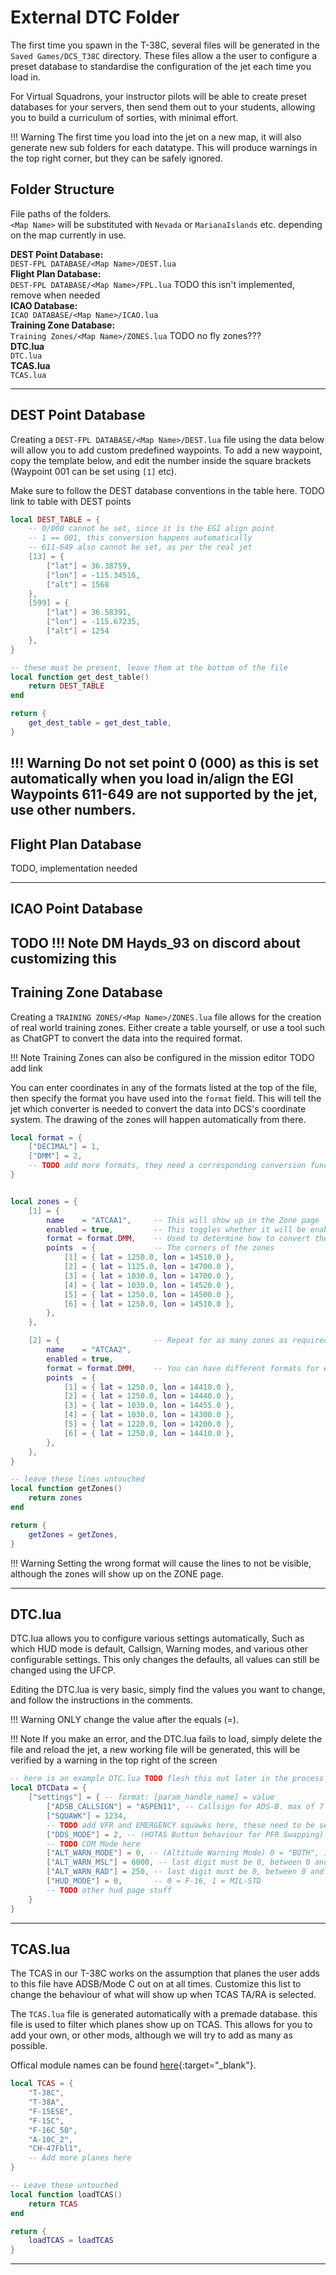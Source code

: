 # External DTC Folder
The first time you spawn in the T-38C, several files will be generated in the `Saved Games/DCS_T38C` directory. These files allow a the user to configure a preset database to standardise the configuration of the jet each time you load in. 

For Virtual Squadrons, your instructor pilots will be able to create preset databases for your servers, then send them out to your students, allowing you to build a curriculum of sorties, with minimal effort.

!!! Warning
    The first time you load into the jet on a new map, it will also generate new sub folders for each datatype. This will produce warnings in the top right corner, but they can be safely ignored.

## Folder Structure
File paths of the folders.  
`<Map Name>` will be substituted with `Nevada` or `MarianaIslands` etc. depending on the map currently in use.

**DEST Point Database:**  
`DEST-FPL DATABASE/<Map Name>/DEST.lua`  
**Flight Plan Database:**  
`DEST-FPL DATABASE/<Map Name>/FPL.lua` TODO this isn't implemented, remove when needed  
**ICAO Database:**  
`ICAO DATABASE/<Map Name>/ICAO.lua`  
**Training Zone Database:**  
`Training Zones/<Map Name>/ZONES.lua`  TODO no fly zones???  
**DTC.lua**  
`DTC.lua`  
**TCAS.lua**  
`TCAS.lua`

---

## DEST Point Database

Creating a `DEST-FPL DATABASE/<Map Name>/DEST.lua` file using the data below will allow you to add custom predefined waypoints. To add a new waypoint, copy the template below, and edit the number inside the square brackets (Waypoint 001 can be set using `[1]` etc).

Make sure to follow the DEST database conventions in the table here. TODO link to table with DEST points

```lua
local DEST_TABLE = {
    -- 0/000 cannot be set, since it is the EGI align point
    -- 1 == 001, this conversion happens automatically
    -- 611-649 also cannot be set, as per the real jet
    [13] = {
        ["lat"] = 36.38759,
        ["lon"] = -115.34516,
        ["alt"] = 1568
    },
    [599] = {
        ["lat"] = 36.58391,
        ["lon"] = -115.67235,
        ["alt"] = 1254
    },
}

-- these must be present, leave them at the bottom of the file
local function get_dest_table()
    return DEST_TABLE
end

return {
    get_dest_table = get_dest_table,
}
```

!!! Warning
    Do not set point 0 (000) as this is set automatically when you load in/align the EGI  
    Waypoints 611-649 are not supported by the jet, use other numbers.
---

## Flight Plan Database
TODO, implementation needed

---

## ICAO Point Database

TODO
!!! Note
    DM Hayds_93 on discord about customizing this
---

## Training Zone Database 
Creating a `TRAINING ZONES/<Map Name>/ZONES.lua` file allows for the creation of real world training zones. Either create a table yourself, or use a tool such as ChatGPT to convert the data into the required format.

!!! Note
    Training Zones can also be configured in the mission editor TODO add link

You can enter coordinates in any of the formats listed at the top of the file, then specify the format you have used into the `format` field. This will tell the jet which converter is needed to convert the data into DCS's coordinate system. The drawing of the zones will happen automatically from there.

```lua
local format = {
    ["DECIMAL"] = 1,
    ["DMM"] = 2,
    -- TODO add more formats, they need a corresponding conversion function in mdp_ZONE_database.lua
}


local zones = {
    [1] = {
        name    = "ATCAA1",     -- This will show up in the Zone page
        enabled = true,         -- This toggles whether it will be enabled by default
        format = format.DMM,    -- Used to determine how to convert the values below
        points  = {             -- The corners of the zones
            [1] = { lat = 1250.0, lon = 14510.0 },
            [2] = { lat = 1125.0, lon = 14700.0 },
            [3] = { lat = 1030.0, lon = 14700.0 },
            [4] = { lat = 1030.0, lon = 14520.0 },
            [5] = { lat = 1250.0, lon = 14500.0 },
            [6] = { lat = 1250.0, lon = 14510.0 },
        },
    },

    [2] = {                     -- Repeat for as many zones as required
        name    = "ATCAA2",
        enabled = true,
        format = format.DMM,    -- You can have different formats for each zone
        points  = {
            [1] = { lat = 1250.0, lon = 14410.0 },
            [2] = { lat = 1250.0, lon = 14440.0 },
            [3] = { lat = 1030.0, lon = 14455.0 },
            [4] = { lat = 1030.0, lon = 14300.0 },
            [5] = { lat = 1220.0, lon = 14200.0 },
            [6] = { lat = 1250.0, lon = 14410.0 },
        },
    },
}

-- leave these lines untouched
local function getZones()
    return zones
end

return {
    getZones = getZones,
}
```
!!! Warning
    Setting the wrong format will cause the lines to not be visible, although the zones will show up on the ZONE page.

---

## DTC.lua
DTC.lua allows you to configure various settings automatically, Such as which HUD mode is default, Callsign, Warning modes, and various other configurable settings. This only changes the defaults, all values can still be changed using the UFCP.

Editing the DTC.lua is very basic, simply find the values you want to change, and follow the instructions in the comments. 

!!! Warning
    ONLY change the value after the equals (=).

!!! Note
    If you make an error, and the DTC.lua fails to load, simply delete the file and reload the jet, a new working file will be generated, this will be verified by a warning in the top right of the screen

```lua
-- here is an example DTC.lua TODO flesh this out later in the process
local DTCData = {
    ["settings"] = { -- format: [param_handle_name] = value
        ["ADSB_CALLSIGN"] = "ASPEN11", -- Callsign for ADS-B. max of 7 characters (e.g. ASPEN11)
        ["SQUAWK"] = 1234,
        -- TODO add VFR and EMERGENCY squawks here, these need to be set in the device too
        ["DDS_MODE"] = 2, -- (HOTAS Button behaviour for PFR Swapping) 0 = HSD, 1 = SIT, 2 = BTH
        -- TODO CDM Mode here
        ["ALT_WARN_MODE"] = 0, -- (Altitude Warning Mode) 0 = "BOTH", 1 = "MSL", 2 = "RALT", 3 = "OFF"}
        ["ALT_WARN_MSL"] = 6000, -- last digit must be 0, between 0 and 50000
        ["ALT_WARN_RAD"] = 250, -- last digit must be 0, between 0 and 5000
        ["HUD_MODE"] = 0,       -- 0 = F-16, 1 = MIL-STD
        -- TODO other hud page stuff
    }
}
```

---

## TCAS.lua
The TCAS in our T-38C works on the assumption that planes the user adds to this file have ADSB/Mode C out on at all times. Customize this list to change the behaviour of what will show up when TCAS TA/RA is selected.

The `TCAS.lua` file is generated automatically with a premade database. this file is used to filter which planes show up on TCAS. This allows for you to add your own, or other mods, although we will try to add as many as possible.

Offical module names can be found [here](https://github.com/pschiel/opsdcs/blob/main/opsdcs-setup/dcs-module-names.md){:target="_blank"}.

```lua
local TCAS = {
    "T-38C",
    "T-38A",
    "F-15ESE",
    "F-15C",
    "F-16C_50",
    "A-10C_2",
    "CH-47Fbl1",
    -- Add more planes here
}

-- Leave these untouched
local function loadTCAS()
    return TCAS
end

return {
    loadTCAS = loadTCAS
}
```

---
